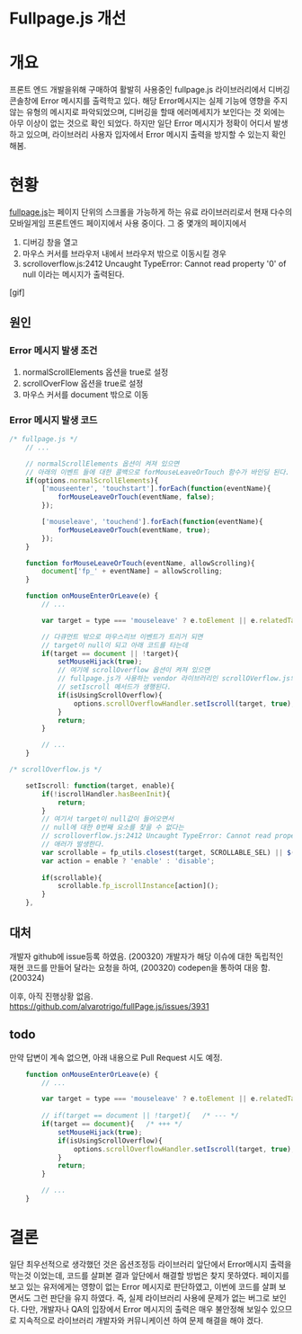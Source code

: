 # Fullpage.js 개선

# 개요
프론트 엔드 개발을위해 구매하여 활발히 사용중인 fullpage.js 라이브러리에서 디버깅 콘솔창에 Error 메시지를 출력학고 있다. 해당 Error메시지는 실제 기능에 영향을 주지 않는 유형의 메시지로 파악되었으며, 디버깅을 할때 에러메세지가 보인다는 것 외에는 아무 이상이 없는 것으로 확인 되었다. 하지만 일단 Error 메시지가 정확이 어디서 발생하고 있으며, 라이브러리 사용자 입자에서 Error 메시지 출력을 방지할 수 있는지 확인해봄.

# 현황
[fullpage.js](https://github.com/alvarotrigo/fullPage.js)는 페이지 단위의 스크롤을 가능하게 하는 유료 라이브러리로서 현재 다수의 모바일게임 프론트엔드 페이지에서 사용 중이다. 
그 중 몇개의 페이지에서 
1. 디버깅 창을 열고 
2. 마우스 커서를 브라우저 내에서 브라우저 밖으로 이동시킬 경우
3. scrolloverflow.js:2412 Uncaught TypeError: Cannot read property '0' of null 이라는 메시지가 출력된다.

[gif]


## 원인
### Error 메시지 발생 조건
1. normalScrollElements 옵션을 true로 설정
2. scrollOverFlow 옵션을 true로 설정
3. 마우스 커서를 document 밖으로 이동

### Error 메시지 발생 코드

```js
/* fullpage.js */
    // ...

    // normalScrollElements 옵션이 켜져 있으면 
    // 아래의 이벤트 들에 대한 콜백으로 forMouseLeaveOrTouch 함수가 바인딩 된다. 
    if(options.normalScrollElements){
        ['mouseenter', 'touchstart'].forEach(function(eventName){
            forMouseLeaveOrTouch(eventName, false);
        });

        ['mouseleave', 'touchend'].forEach(function(eventName){
            forMouseLeaveOrTouch(eventName, true);
        });
    }

    function forMouseLeaveOrTouch(eventName, allowScrolling){
        document['fp_' + eventName] = allowScrolling;
    }

    function onMouseEnterOrLeave(e) {
        // ...

        var target = type === 'mouseleave' ? e.toElement || e.relatedTarget : e.target;

        // 다큐먼트 밖으로 마우스리브 이벤트가 트리거 되면 
        // target이 null이 되고 아래 코드를 타는데
        if(target == document || !target){
            setMouseHijack(true);
            // 여기에 scrollOverflow 옵션이 켜져 있으면 
            // fullpage.js가 사용하는 vendor 라이브러리인 scrollOVerflow.js의 
            // setIscroll 메서드가 생행된다. 
            if(isUsingScrollOverflow){
                options.scrollOverflowHandler.setIscroll(target, true);
            }
            return;
        }

        // ...
    }
```


```js
/* scrollOverflow.js */

    setIscroll: function(target, enable){
        if(!iscrollHandler.hasBeenInit){
            return;
        }
        // 여기서 target이 null값이 들어오면서 
        // null에 대한 0번째 요소를 찾을 수 없다는
        // scrolloverflow.js:2412 Uncaught TypeError: Cannot read property '0' of null 
        // 애러가 발생한다.
        var scrollable = fp_utils.closest(target, SCROLLABLE_SEL) || $(SCROLLABLE_SEL, target)[0];
        var action = enable ? 'enable' : 'disable';
        
        if(scrollable){
            scrollable.fp_iscrollInstance[action]();
        }
    },

```

## 대처
개발자 github에 issue등록 하였음. (200320)
개발자가 해당 이슈에 대한 독립적인 재현 코드를 만들어 달라는 요청을 하여, (200320)
codepen을 통하여 대응 함. (200324)

이후, 아직 진행상황 없음.
https://github.com/alvarotrigo/fullPage.js/issues/3931


## todo
만약 답변이 계속 없으면, 아래 내용으로 Pull Request 시도 예정.
```js
    function onMouseEnterOrLeave(e) {
        // ...

        var target = type === 'mouseleave' ? e.toElement || e.relatedTarget : e.target;
 
        // if(target == document || !target){   /* --- */
        if(target == document){   /* +++ */
            setMouseHijack(true);
            if(isUsingScrollOverflow){
                options.scrollOverflowHandler.setIscroll(target, true);
            }
            return;
        }

        // ...
    }

```
# 결론
일단 최우선적으로 생각했던 것은 옵션조정등 라이브러리 앞단에서 Error메시지 출력을 막는것 이었는데, 코드를 살펴본 결과 앞단에서 해결할 방법은 찾지 못하였다.
페이지를 보고 있는 유저에게는 영향이 없는 Error 메시지로 판단하였고, 이번에 코드를 살펴 보면서도 그런 판단을 유지 하였다. 즉, 실제 라이브러리 사용에 문제가 없는 버그로 보인다. 
다만, 개발자나 QA의 입장에서 Error 메시지의 출력은 매우 불안정해 보일수 있으므로 지속적으로 라이브러리 개발자와 커뮤니케이션 하여 문제 해결을 해야 겠다.
